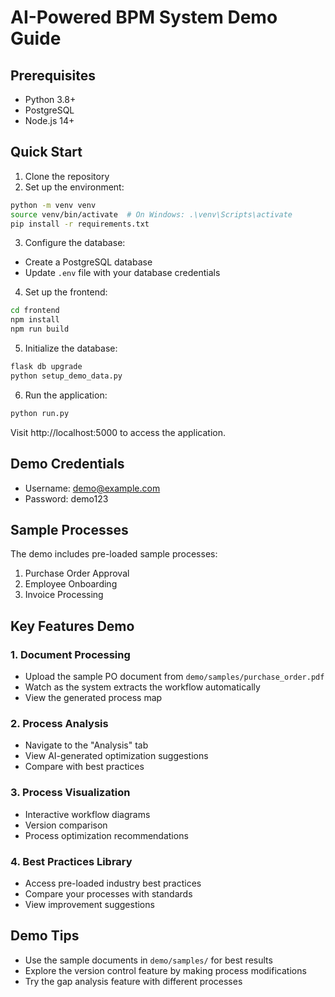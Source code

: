 # AI-Powered BPM System Demo Guide

## Prerequisites
- Python 3.8+
- PostgreSQL
- Node.js 14+

## Quick Start

1. Clone the repository
2. Set up the environment:
```bash
python -m venv venv
source venv/bin/activate  # On Windows: .\venv\Scripts\activate
pip install -r requirements.txt
```

3. Configure the database:
- Create a PostgreSQL database
- Update `.env` file with your database credentials

4. Set up the frontend:
```bash
cd frontend
npm install
npm run build
```

5. Initialize the database:
```bash
flask db upgrade
python setup_demo_data.py
```

6. Run the application:
```bash
python run.py
```

Visit http://localhost:5000 to access the application.

## Demo Credentials
- Username: demo@example.com
- Password: demo123

## Sample Processes
The demo includes pre-loaded sample processes:
1. Purchase Order Approval
2. Employee Onboarding
3. Invoice Processing

## Key Features Demo

### 1. Document Processing
- Upload the sample PO document from `demo/samples/purchase_order.pdf`
- Watch as the system extracts the workflow automatically
- View the generated process map

### 2. Process Analysis
- Navigate to the "Analysis" tab
- View AI-generated optimization suggestions
- Compare with best practices

### 3. Process Visualization
- Interactive workflow diagrams
- Version comparison
- Process optimization recommendations

### 4. Best Practices Library
- Access pre-loaded industry best practices
- Compare your processes with standards
- View improvement suggestions

## Demo Tips
- Use the sample documents in `demo/samples/` for best results
- Explore the version control feature by making process modifications
- Try the gap analysis feature with different processes
